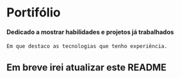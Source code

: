 # Portifólio

#### Dedicado a mostrar habilidades e projetos já trabalhados

    Em que destaco as tecnologias que tenho experiência.

## Em breve irei atualizar este README
